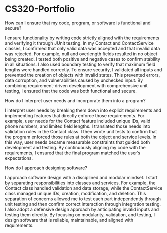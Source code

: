 # CS320-Portfolio
How can I ensure that my code, program, or software is functional and secure?

I ensure functionality by writing code strictly aligned with the requirements and verifying it through JUnit testing. In my Contact and ContactService classes, I confirmed that only valid data was accepted and that invalid data was rejected. For example, null and overlength fields resulted in no object being created. I tested both positive and negative cases to confirm stability in all situations. I also used boundary testing to verify that maximum field lengths were handled correctly. To ensure security, I validated all inputs and prevented the creation of objects with invalid states. This prevented errors, data corruption, and vulnerabilities caused by unchecked input. By combining requirement-driven development with comprehensive unit testing, I ensured that the code was both functional and secure.


How do I interpret user needs and incorporate them into a program?

I interpret user needs by breaking them down into explicit requirements and implementing features that directly enforce those requirements. For example, user needs for the Contact feature included unique IDs, valid phone numbers, and limited field lengths. I translated those needs into validation rules in the Contact class. I then wrote unit tests to confirm that the program enforced those rules at both the object and service levels. In this way, user needs became measurable constraints that guided both development and testing. By continuously aligning my code with the requirements, I ensured that the final program matched the user’s expectations.


How do I approach designing software?

I approach software design with a disciplined and modular mindset. I start by separating responsibilities into classes and services. For example, the Contact class handled validation and data storage, while the ContactService class managed unique IDs, creation, modification, and deletion. This separation of concerns allowed me to test each part independently through unit testing and then confirm correct interaction through integration testing. I also adopt a defensive design approach by anticipating invalid inputs and testing them directly. By focusing on modularity, validation, and testing, I design software that is reliable, maintainable, and aligned with requirements.
